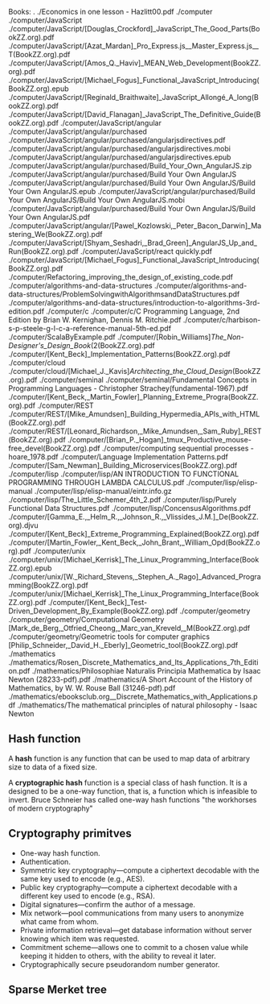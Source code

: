 Books: 
.
./Economics in one lesson - Hazlitt00.pdf
./computer
./computer/JavaScript
./computer/JavaScript/[Douglas_Crockford]_JavaScript_The_Good_Parts(BookZZ.org).pdf
./computer/JavaScript/[Azat_Mardan]_Pro_Express.js__Master_Express.js__T(BookZZ.org).pdf
./computer/JavaScript/[Amos_Q._Haviv]_MEAN_Web_Development(BookZZ.org).pdf
./computer/JavaScript/[Michael_Fogus]_Functional_JavaScript_Introducing(BookZZ.org).epub
./computer/JavaScript/[Reginald_Braithwaite]_JavaScript_Allongé_A_long(BookZZ.org).pdf
./computer/JavaScript/[David_Flanagan]_JavaScript_The_Definitive_Guide(BookZZ.org).pdf
./computer/JavaScript/angular
./computer/JavaScript/angular/purchased
./computer/JavaScript/angular/purchased/angularjsdirectives.pdf
./computer/JavaScript/angular/purchased/angularjsdirectives.mobi
./computer/JavaScript/angular/purchased/angularjsdirectives.epub
./computer/JavaScript/angular/purchased/Build_Your_Own_AngularJS.zip
./computer/JavaScript/angular/purchased/Build Your Own AngularJS
./computer/JavaScript/angular/purchased/Build Your Own AngularJS/Build Your Own AngularJS.epub
./computer/JavaScript/angular/purchased/Build Your Own AngularJS/Build Your Own AngularJS.mobi
./computer/JavaScript/angular/purchased/Build Your Own AngularJS/Build Your Own AngularJS.pdf
./computer/JavaScript/angular/[Pawel_Kozlowski,_Peter_Bacon_Darwin]_Mastering_We(BookZZ.org).pdf
./computer/JavaScript/[Shyam_Seshadri,_Brad_Green]_AngularJS_Up_and_Run(BookZZ.org).pdf
./computer/JavaScript/react quickly.pdf
./computer/JavaScript/[Michael_Fogus]_Functional_JavaScript_Introducing(BookZZ.org).pdf
./computer/Refactoring_improving_the_design_of_existing_code.pdf
./computer/algorithms-and-data-structures
./computer/algorithms-and-data-structures/ProblemSolvingwithAlgorithmsandDataStructures.pdf
./computer/algorithms-and-data-structures/introduction-to-algorithms-3rd-edition.pdf
./computer/c
./computer/c/C Programming Language, 2nd Edition by Brian W. Kernighan, Dennis M. Ritchie.pdf
./computer/c/harbison-s-p-steele-g-l-c-a-reference-manual-5th-ed.pdf
./computer/ScalaByExample.pdf
./computer/[Robin_Williams]_The_Non-Designer's_Design_Book_(2(BookZZ.org).pdf
./computer/[Kent_Beck]_Implementation_Patterns(BookZZ.org).pdf
./computer/cloud
./computer/cloud/[Michael_J._Kavis]_Architecting_the_Cloud_Design_(BookZZ.org).pdf
./computer/seminal
./computer/seminal/Fundamental Concepts in Programming Languages - Christopher Strachey(fundamental-1967).pdf
./computer/[Kent_Beck,_Martin_Fowler]_Planning_Extreme_Progra(BookZZ.org).pdf
./computer/REST
./computer/REST/[Mike_Amundsen]_Building_Hypermedia_APIs_with_HTML(BookZZ.org).pdf
./computer/REST/[Leonard_Richardson,_Mike_Amundsen,_Sam_Ruby]_REST(BookZZ.org).pdf
./computer/[Brian_P._Hogan]_tmux_Productive_mouse-free_devel(BookZZ.org).pdf
./computer/computing sequential processes - hoare_1978.pdf
./computer/Language Implementation Patterns.pdf
./computer/[Sam_Newman]_Building_Microservices(BookZZ.org).pdf
./computer/lisp
./computer/lisp/AN INTRODUCTION TO FUNCTIONAL PROGRAMMING THROUGH LAMBDA CALCULUS.pdf
./computer/lisp/elisp-manual
./computer/lisp/elisp-manual/eintr.info.gz
./computer/lisp/The_Little_Schemer_4th_2.pdf
./computer/lisp/Purely Functional Data Structures.pdf
./computer/lisp/ConcensusAlgorithms.pdf
./computer/[Gamma_E.,_Helm_R.,_Johnson_R.,_Vlissides_J.M.]_De(BookZZ.org).djvu
./computer/[Kent_Beck]_Extreme_Programming_Explained(BookZZ.org).pdf
./computer/[Martin_Fowler,_Kent_Beck,_John_Brant,_William_Opd(BookZZ.org).pdf
./computer/unix
./computer/unix/[Michael_Kerrisk]_The_Linux_Programming_Interface(BookZZ.org).epub
./computer/unix/[W._Richard_Stevens,_Stephen_A._Rago]_Advanced_Programming(BookZZ.org).pdf
./computer/unix/[Michael_Kerrisk]_The_Linux_Programming_Interface(BookZZ.org).pdf
./computer/[Kent_Beck]_Test-Driven_Development_By_Example(BookZZ.org).pdf
./computer/geometry
./computer/geometry/Computational Geometry [Mark_de_Berg,_Otfried_Cheong,_Marc_van_Kreveld,_M(BookZZ.org).pdf
./computer/geometry/Geometric tools for computer graphics [Philip_Schneider,_David_H._Eberly]_Geometric_tool(BookZZ.org).pdf
./mathematics
./mathematics/Rosen_Discrete_Mathematics_and_Its_Applications_7th_Edition.pdf
./mathematics/Philosophiae Naturalis Principia Mathematica by Isaac Newton (28233-pdf).pdf
./mathematics/A Short Account of the History of Mathematics, by W. W. Rouse Ball (31246-pdf).pdf
./mathematics/ebooksclub.org__Discrete_Mathematics_with_Applications.pdf
./mathematics/The mathematical principles of natural philosophy - Isaac Newton



## Hash function

A **hash** function is any function that can be used to map data of arbitrary size to data of a fixed size. 

A **cryptographic hash** function is a special class of hash function. It
is a designed to be a one-way function, that is, a function which is infeasible
to invert. Bruce Schneier has called one-way hash functions "the workhorses of
modern cryptography"

## Cryptography primitves

+ One-way hash function.
+ Authentication.
+ Symmetric key cryptography—compute a ciphertext decodable with the same key used to encode (e.g., AES).
+ Public key cryptography—compute a ciphertext decodable with a different key used to encode (e.g., RSA).
+ Digital signatures—confirm the author of a message.
+ Mix network—pool communications from many users to anonymize what came from whom.
+ Private information retrieval—get database information without server knowing which item was requested.
+ Commitment scheme—allows one to commit to a chosen value while keeping it hidden to others, with the ability to reveal it later.
+ Cryptographically secure pseudorandom number generator.

## Sparse Merket tree
